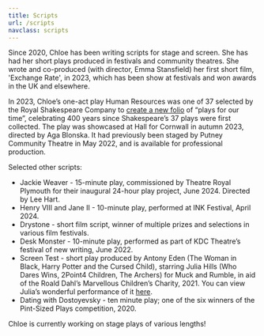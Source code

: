 ```yaml
---
title: Scripts
url: /scripts
navclass: scripts
---
```

Since 2020, Chloe has been writing scripts for stage and screen. She has had her short plays produced in festivals and community theatres. She wrote and co-produced (with director, Emma Stansfield) her first short film, 'Exchange Rate', in 2023, which has been show at festivals and won awards in the UK and elsewhere.

In 2023, Chloe’s one-act play Human Resources  was one of 37 selected by the Royal Shakespeare Company to [create a new folio](https://37plays.co.uk/) of “plays for our time”, celebrating 400 years since Shakespeare’s 37 plays were first collected. The play was showcased at Hall for Cornwall in autumn 2023, directed by Aga Blonska. It had previously been staged by Putney Community Theatre in May 2022, and is available for professional production.

Selected other scripts:

* J﻿ackie Weaver - 15-minute play, commissioned by Theatre Royal Plymouth for their inaugural 24-hour play project, June 2024. Directed by Lee Hart.
* Henry VIII and Jane II - 10-minute play, performed at INK Festival, April 2024.
* Drystone - short film script, winner of multiple prizes and selections in various film festivals.
* Desk Monster - 10-minute play, performed as part of KDC Theatre’s festival of new writing, June 2022.
* Screen Test - short play produced by Antony Eden (The Woman in Black, Harry Potter and the Cursed Child), starring Julia Hills (Who Dares Wins, 2Point4 Children, The Archers) for Muck and Rumble, in aid of the Roald Dahl’s Marvellous Children’s Charity, 2021. You can view Julia’s wonderful performance of it [here](https://www.youtube.com/watch?v=nX059EwW5Qg). 
* Dating with Dostoyevsky - ten minute play; one of the six winners of the Pint-Sized Plays competition, 2020. 

Chloe is currently working on stage plays of various lengths!